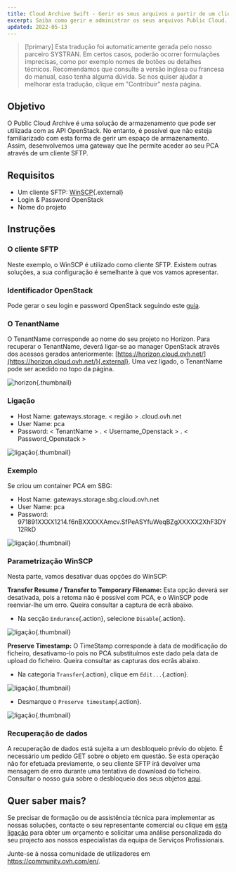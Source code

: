 ```yaml
---
title: Cloud Archive Swift - Gerir os seus arquivos a partir de um cliente SFTP/SCP
excerpt: Saiba como gerir e administrar os seus arquivos Public Cloud.
updated: 2022-05-13
---
```


> [!primary]
> Esta tradução foi automaticamente gerada pelo nosso parceiro SYSTRAN. Em certos casos, poderão ocorrer formulações imprecisas, como por exemplo nomes de botões ou detalhes técnicos. Recomendamos que consulte a versão inglesa ou francesa do manual, caso tenha alguma dúvida. Se nos quiser ajudar a melhorar esta tradução, clique em "Contribuir" nesta página.
>

## Objetivo

O Public Cloud Archive é uma solução de armazenamento que pode ser utilizada com as API OpenStack. No entanto, é possível que não esteja familiarizado com esta forma de gerir um espaço de armazenamento. Assim, desenvolvemos uma gateway que lhe permite aceder ao seu PCA através de um cliente SFTP.

## Requisitos

- Um cliente SFTP: [WinSCP](https://winscp.net/eng/download.php){.external}
- Login & Password OpenStack
- Nome do projeto

## Instruções

### O cliente SFTP

Neste exemplo, o WinSCP é utilizado como cliente SFTP. Existem outras soluções, a sua configuração é semelhante à que vos vamos apresentar.

### Identificador OpenStack

Pode gerar o seu login e password OpenStack seguindo este [guia](/pages/public_cloud/compute/create_and_delete_a_user).

### O TenantName

O TenantName corresponde ao nome do seu projeto no Horizon. Para recuperar o TenantName, deverá ligar-se ao manager OpenStack através dos acessos gerados anteriormente: [https://horizon.cloud.ovh.net/](https://horizon.cloud.ovh.net/){.external}. Uma vez ligado, o TenantName pode ser acedido no topo da página.

![horizon](images/image1.png){.thumbnail}

### Ligação

- Host Name: gateways.storage. < região > .cloud.ovh.net
- User Name: pca
- Password: < TenantName > . < Username_Openstack > . < Password_Openstack >

![ligação](images/image2.png){.thumbnail}

### Exemplo

Se criou um container PCA em SBG:

- Host Name: gateways.storage.sbg.cloud.ovh.net
- User Name: pca
- Password: 971891XXXX1214.f6nBXXXXXAmcv.SfPeASYfuWeqBZgXXXXX2XhF3DY12RkD

![ligação](images/image3.png){.thumbnail}

### Parametrização WinSCP
Nesta parte, vamos desativar duas opções do WinSCP:

**Transfer Resume / Transfer to Temporary Filename:** Esta opção deverá ser desativada, pois a retoma não é possível com PCA, e o WinSCP pode reenviar-lhe um erro. Queira consultar a captura de ecrã abaixo.

- Na secção `Endurance`{.action}, selecione `Disable`{.action}.

![ligação](images/conf1.png){.thumbnail}

**Preserve Timestamp:** O TimeStamp corresponde à data de modificação do ficheiro, desativamo-lo pois no PCA substituímos este dado pela data de upload do ficheiro. Queira consultar as capturas dos ecrãs abaixo.

- Na categoria `Transfer`{.action}, clique em `Edit...`{.action}.

![ligação](images/conf2.png){.thumbnail}

- Desmarque o `Preserve timestamp`{.action}.

![ligação](images/conf3.png){.thumbnail}

### Recuperação de dados
A recuperação de dados está sujeita a um desbloqueio prévio do objeto. É necessário um pedido GET sobre o objeto em questão. Se esta operação não for efetuada previamente, o seu cliente SFTP irá devolver uma mensagem de erro durante uma tentativa de download do ficheiro. Consultar o nosso guia sobre o desbloqueio dos seus objetos [aqui](/pages/storage_and_backup/object_storage/pca_unlock).

## Quer saber mais?

Se precisar de formação ou de assistência técnica para implementar as nossas soluções, contacte o seu representante comercial ou clique em [esta ligação](/links/professional-services) para obter um orçamento e solicitar uma análise personalizada do seu projecto aos nossos especialistas da equipa de Serviços Profissionais.

Junte-se à nossa comunidade de utilizadores em <https://community.ovh.com/en/>.